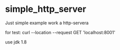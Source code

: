 # simple_http_server

Just simple example  work a http-servera 

for test: 
curl --location --request GET 'localhost:8001'

use jdk 1.8
